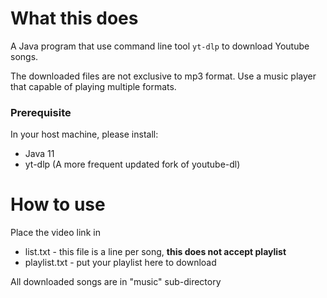 # What this does

A Java program that use command line tool `yt-dlp` to download Youtube songs.

The downloaded files are not exclusive to mp3 format. Use a music player that capable of playing multiple formats.

### Prerequisite

In your host machine, please install:

- Java 11
- yt-dlp  (A more frequent updated fork of youtube-dl)

# How to use

Place the video link in

- list.txt - this file is a line per song, **this does not accept playlist**
- playlist.txt - put your playlist here to download

All downloaded songs are in "music" sub-directory